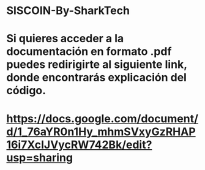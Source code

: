﻿# SISCOIN-By-SharkTech

# Si quieres acceder a la documentación en formato .pdf puedes redirigirte al siguiente link, donde encontrarás explicación del código. 

# https://docs.google.com/document/d/1_76aYR0n1Hy_mhmSVxyGzRHAP16i7XcIJVycRW742Bk/edit?usp=sharing
